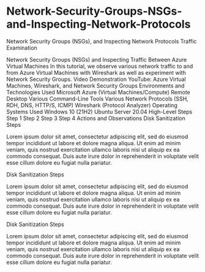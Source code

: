 # Network-Security-Groups-NSGs-and-Inspecting-Network-Protocols
Network Security Groups (NSGs), and Inspecting Network Protocols
Traffic Examination

Network Security Groups (NSGs) and Inspecting Traffic Between Azure Virtual Machines
In this tutorial, we observe various network traffic to and from Azure Virtual Machines with Wireshark as well as experiment with Network Security Groups.
Video Demonstration
YouTube: Azure Virtual Machines, Wireshark, and Network Security Groups
Environments and Technologies Used
Microsoft Azure (Virtual Machines/Compute)
Remote Desktop
Various Command-Line Tools
Various Network Protocols (SSH, RDH, DNS, HTTP/S, ICMP)
Wireshark (Protocol Analyzer)
Operating Systems Used
Windows 10 (21H2)
Ubuntu Server 20.04
High-Level Steps
Step 1
Step 2
Step 3
Step 4
Actions and Observations
Disk Sanitization Steps

Lorem ipsum dolor sit amet, consectetur adipiscing elit, sed do eiusmod tempor incididunt ut labore et dolore magna aliqua. Ut enim ad minim veniam, quis nostrud exercitation ullamco laboris nisi ut aliquip ex ea commodo consequat. Duis aute irure dolor in reprehenderit in voluptate velit esse cillum dolore eu fugiat nulla pariatur.


Disk Sanitization Steps

Lorem ipsum dolor sit amet, consectetur adipiscing elit, sed do eiusmod tempor incididunt ut labore et dolore magna aliqua. Ut enim ad minim veniam, quis nostrud exercitation ullamco laboris nisi ut aliquip ex ea commodo consequat. Duis aute irure dolor in reprehenderit in voluptate velit esse cillum dolore eu fugiat nulla pariatur.


Disk Sanitization Steps

Lorem ipsum dolor sit amet, consectetur adipiscing elit, sed do eiusmod tempor incididunt ut labore et dolore magna aliqua. Ut enim ad minim veniam, quis nostrud exercitation ullamco laboris nisi ut aliquip ex ea commodo consequat. Duis aute irure dolor in reprehenderit in voluptate velit esse cillum dolore eu fugiat nulla pariatur.

